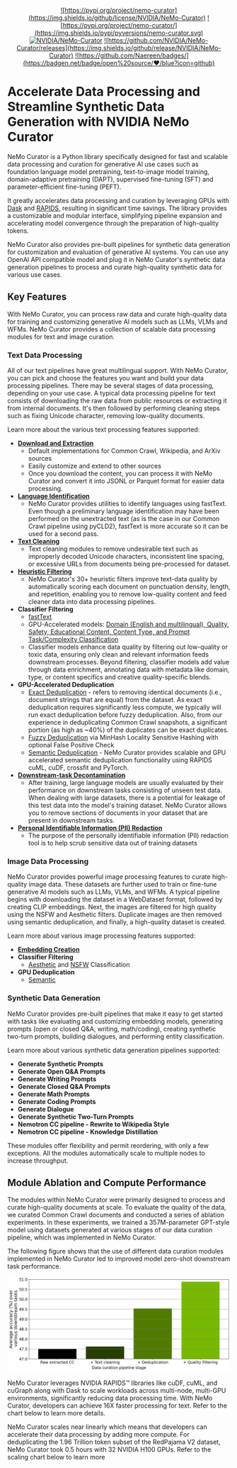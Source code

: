 <div align="center">

  <a href="https://github.com/NVIDIA/NeMo-Curator/blob/main/LICENSE">![https://pypi.org/project/nemo-curator](https://img.shields.io/github/license/NVIDIA/NeMo-Curator)</a>
  <a href="https://pypi.org/project/nemo-curator/">![https://pypi.org/project/nemo-curator/](https://img.shields.io/pypi/pyversions/nemo-curator.svg)</a>
  <a href="https://github.com/NVIDIA/NeMo-Curator/graphs/contributors">![NVIDIA/NeMo-Curator](https://img.shields.io/github/contributors/NVIDIA/NeMo-Curator)</a>
  <a href="https://github.com/NVIDIA/NeMo-Curator/releases">![https://github.com/NVIDIA/NeMo-Curator/releases](https://img.shields.io/github/release/NVIDIA/NeMo-Curator)</a>
  <a href="https://pypi.org/project/nemo-curator/">![https://github.com/Naereen/badges/](https://badgen.net/badge/open%20source/❤/blue?icon=github)</a>

</div>

# Accelerate Data Processing and Streamline Synthetic Data Generation with NVIDIA NeMo Curator

NeMo Curator is a Python library specifically designed for fast and scalable data processing and curation for generative AI use cases such as foundation language model pretraining, text-to-image model training, domain-adaptive pretraining (DAPT), supervised fine-tuning (SFT) and parameter-efficient fine-tuning (PEFT).

It greatly accelerates data processing and curation by leveraging GPUs with [Dask](https://www.dask.org/) and [RAPIDS](https://developer.nvidia.com/rapids), resulting in significant time savings. The library provides a customizable and modular interface, simplifying pipeline expansion and accelerating model convergence through the preparation of high-quality tokens.

NeMo Curator also provides pre-built pipelines for synthetic data generation for customization and evaluation of generative AI systems. You can use any OpenAI API compatible model and plug it in NeMo Curator's synthetic data generation pipelines to process and curate high-quality synthetic data for various use cases.

## Key Features

With NeMo Curator, you can process raw data and curate high-quality data for training and customizing generative AI models such as LLMs, VLMs and WFMs. NeMo Curator provides a collection of scalable data processing modules for text and image curation.

### Text Data Processing
All of our text pipelines have great multilingual support. With NeMo Curator, you can pick and choose the features you want and build your data processing pipelines. There may be several stages of data processing, depending on your use case. A typical data processing pipeline for text consists of downloading the raw data from public resources or extracting it from internal documents. It's then followed by performing cleaning steps such as fixing Unicode character, removing low-quality documents.

Learn more about the various text processing features supported:

- **[Download and Extraction](https://docs.nvidia.com/nemo-framework/user-guide/latest/datacuration/download.html)**
  - Default implementations for Common Crawl, Wikipedia, and ArXiv sources
  - Easily customize and extend to other sources
  - Once you download the content, you can process it with NeMo Curator and convert it into JSONL or Parquet format for easier data processing.
- **[Language Identification](https://docs.nvidia.com/nemo-framework/user-guide/latest/datacuration/languageidentification.html)**
  - NeMo Curator provides utilities to identify languages using fastText. Even though a preliminary language identification may have been performed on the unextracted text (as is the case in our Common Crawl pipeline using pyCLD2), fastText is more accurate so it can be used for a second pass.
- **[Text Cleaning](https://docs.nvidia.com/nemo-framework/user-guide/latest/datacuration/textcleaning.html)**
  - Text cleaning modules to remove undesirable text such as improperly decoded Unicode characters, inconsistent line spacing, or excessive URLs from documents being pre-processed for dataset.
- **[Heuristic Filtering](https://docs.nvidia.com/nemo-framework/user-guide/latest/datacuration/qualityfiltering.html)**
  - NeMo Curator's 30+ heuristic filters improve text-data quality by automatically scoring each document on punctuation density, length, and repetition, enabling you to remove low-quality content and feed cleaner data into data processing pipelines.
- **Classifier Filtering**
  - [fastText](https://docs.nvidia.com/nemo-framework/user-guide/latest/datacuration/qualityfiltering.html)
  - GPU-Accelerated models: [Domain (English and multilingual), Quality, Safety, Educational Content, Content Type, and Prompt Task/Complexity Classification](https://docs.nvidia.com/nemo-framework/user-guide/latest/datacuration/distributeddataclassification.html)
  - Classifier models enhance data quality by filtering out low-quality or toxic data, ensuring only clean and relevant information feeds downstream processes. Beyond filtering, classifier models add value through data enrichment, annotating data with metadata like domain, type, or content specifics and creative quality-specific blends.
- **GPU-Accelerated Deduplication**
  - [Exact Deduplication](https://docs.nvidia.com/nemo-framework/user-guide/latest/datacuration/gpudeduplication.html) - refers to removing identical documents (i.e., document strings that are equal) from the dataset. As exact deduplication requires significantly less compute, we typically will run exact deduplication before fuzzy deduplication. Also, from our experience in deduplicating Common Crawl snapshots, a significant portion (as high as ~40%) of the duplicates can be exact duplicates.
  - [Fuzzy Deduplication](https://docs.nvidia.com/nemo-framework/user-guide/latest/datacuration/gpudeduplication.html) via MinHash Locality Sensitive Hashing with optional False Positive Check
  - [Semantic Deduplication](https://docs.nvidia.com/nemo-framework/user-guide/latest/datacuration/semdedup.html) - NeMo Curator provides scalable and GPU accelerated semantic deduplication functionality using RAPIDS cuML, cuDF, crossfit and PyTorch.
- **[Downstream-task Decontamination](https://docs.nvidia.com/nemo-framework/user-guide/latest/datacuration/taskdecontamination.html)**
  - After training, large language models are usually evaluated by their performance on downstream tasks consisting of unseen test data. When dealing with large datasets, there is a potential for leakage of this test data into the model's training dataset. NeMo Curator allows you to remove sections of documents in your dataset that are present in downstream tasks.
- **[Personal Identifiable Information (PII) Redaction](https://docs.nvidia.com/nemo-framework/user-guide/latest/datacuration/personalidentifiableinformationidentificationandremoval.html)**
  - The purpose of the personally identifiable information (PII) redaction tool is to help scrub sensitive data out of training datasets

### Image Data Processing

NeMo Curator provides powerful image processing features to curate high-quality image data. These datasets are further used to train or fine-tune generative AI models such as LLMs, VLMs, and WFMs. A typical pipeline begins with downloading the dataset in a WebDataset format, followed by creating CLIP embeddings. Next, the images are filtered for high quality using the NSFW and Aesthetic filters. Duplicate images are then removed using semantic deduplication, and finally, a high-quality dataset is created.

Learn more about various image processing features supported:

- **[Embedding Creation](https://docs.nvidia.com/nemo-framework/user-guide/latest/datacuration/image/classifiers/embedders.html)**
- **Classifier Filtering**
  - [Aesthetic](https://docs.nvidia.com/nemo-framework/user-guide/latest/datacuration/image/classifiers/aesthetic.html) and [NSFW](https://docs.nvidia.com/nemo-framework/user-guide/latest/datacuration/image/classifiers/nsfw.html) Classification
- **GPU Deduplication**
  - [Semantic](https://docs.nvidia.com/nemo-framework/user-guide/latest/datacuration/semdedup.html)

### Synthetic Data Generation

NeMo Curator provides pre-built pipelines that make it easy to get started with tasks like evaluating and customizing embedding models, generating prompts (open or closed Q&A, writing, math/coding), creating synthetic two-turn prompts, building dialogues, and performing entity classification.

Learn more about various synthetic data generation pipelines supported:
- **Generate Synthetic Prompts**
- **Generate Open Q&A Prompts**
- **Generate Writing Prompts**
- **Generate Closed Q&A Prompts**
- **Generate Math Prompts**
- **Generate Coding Prompts**
- **Generate Dialogue**
- **Generate Synthetic Two-Turn Prompts**
- **Nemotron CC pipeline - Rewrite to Wikipedia Style**
- **Nemotron CC pipeline - Knowledge Distillation**

These modules offer flexibility and permit reordering, with only a few exceptions.
All the modules automatically scale to multiple nodes to increase throughput.

## Module Ablation and Compute Performance

The modules within NeMo Curator were primarily designed to process and curate high-quality documents at scale.  To evaluate the quality of the data, we curated Common Crawl documents and conducted a series of ablation experiments. In these experiments, we trained a 357M-parameter GPT-style model using datasets generated at various stages of our data curation pipeline, which was implemented in NeMo Curator.

The following figure shows that the use of different data curation modules implemented in NeMo Curator led to improved model zero-shot downstream task performance.

<p align="center">
  <img src="./docs/user-guide/assets/zeroshot_ablations.png" alt="drawing" width="700"/>
</p>

NeMo Curator leverages NVIDIA RAPIDS™ libraries like cuDF, cuML, and cuGraph along with Dask to scale workloads across multi-node, multi-GPU environments, significantly reducing data processing time. With NeMo Curator, developers can achieve 16X faster processing for text. Refer to the chart below to learn more details.

NeMo Curator scales near linearly which means that developers can accelerate their data processing by adding more compute. For  deduplicating the 1.96 Trillion token subset of the RedPajama V2 dataset, NeMo Curator took  0.5 hours with 32 NVIDIA H100 GPUs. Refer to the scaling chart below to learn more
